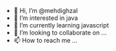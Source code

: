 - 👋 Hi, I’m @mehdighzal
- 👀 I’m interested in java
- 🌱 I’m currently learning javascript
- 💞️ I’m looking to collaborate on ...
- 📫 How to reach me ...

<!---
mehdighzal/mehdighzal is a ✨ special ✨ repository because its `README.md` (this file) appears on your GitHub profile.
You can click the Preview link to take a look at your changes.
--->
